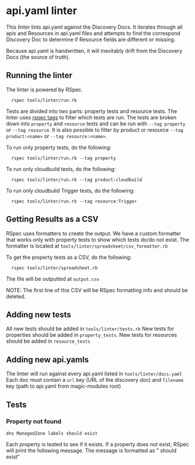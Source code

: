 # api.yaml linter

This linter lints api.yaml against the Discovery Docs. It iterates through all
apis and Resources in api.yaml files and attempts to find the correspond
Discovery Doc to determine if Resource fields are different or missing.

Because api.yaml is handwritten, it will inevitably drift from the Discovery
Docs (the source of truth).

## Running the linter
The linter is powered by RSpec.

```
  rspec tools/linter/run.rb
```

Tests are divided into two parts: property tests and resource tests. The linter uses [rspec tags](https://relishapp.com/rspec/rspec-core/v/3-8/docs/command-line/tag-option) to filter which tests are run. The tests are broken down into `property` and `resource` tests and can be run with `--tag property` or `--tag resource`. It is also possible to filter by product or resource `--tag product:<name>` or `--tag resource:<name>`.

To run only property tests, do the following:
```
  rspec tools/linter/run.rb --tag property
```

To run only cloudbuild tests, do the following:
```
  rspec tools/linter/run.rb --tag product:cloudbuild
```

To run only cloudbuild Trigger tests, do the following:
```
  rspec tools/linter/run.rb --tag resource:Trigger
```

## Getting Results as a CSV
RSpec uses formatters to create the output.
We have a custom formatter that works only with property tests to show which tests do/do not exist.
The formatter is located at `tools/linter/spreadsheet/csv_formatter.rb`

To get the property tests as a CSV, do the following:

```
  rspec tools/linter/spreadsheet.rb
```

The file will be outputted at `output.csv`

NOTE: The first line of this CSV will be RSpec formatting info and should be deleted.

## Adding new tests
All new tests should be added in `tools/linter/tests.rb`
New tests for properties should be added in `property_tests`.
New tests for resources should be added in `resource_tests`

## Adding new api.yamls
The linter will run against every api.yaml listed in `tools/linter/docs.yaml`
Each doc must contain a `url` key (URL of the discovery doc) and `filename` key
(path to api.yaml from magic-modules root)

## Tests

### Property not found
```
dns ManagedZone labels should exist
```
Each property is tested to see if it exists.
If a property does not exist, RSpec will print the following message.
The message is formatted as "<product> <resource> <property> should exist"
